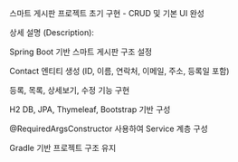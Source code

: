 스마트 게시판 프로젝트 초기 구현 - CRUD 및 기본 UI 완성

상세 설명 (Description):

Spring Boot 기반 스마트 게시판 구조 설정

Contact 엔티티 생성 (ID, 이름, 연락처, 이메일, 주소, 등록일 포함)

등록, 목록, 상세보기, 수정 기능 구현

H2 DB, JPA, Thymeleaf, Bootstrap 기반 구성

@RequiredArgsConstructor 사용하여 Service 계층 구성

Gradle 기반 프로젝트 구조 유지
